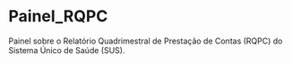 # Painel_RQPC
Painel sobre o Relatório Quadrimestral de Prestação de Contas (RQPC) do Sistema Único de Saúde (SUS). 
